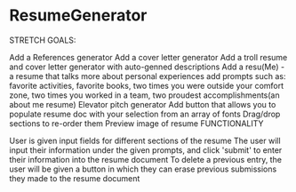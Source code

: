 # ResumeGenerator
STRETCH GOALS:

Add a References generator
Add a cover letter generator
Add a troll resume and cover letter generator with auto-genned descriptions
Add a resu(Me) - a resume that talks more about personal experiences
add prompts such as: favorite activities, favorite books, two times you were outside your comfort zone, two times you worked in a team, two proudest accomplishments(an about me resume)
Elevator pitch generator
Add button that allows you to populate resume doc with your selection from an array of fonts
Drag/drop sections to re-order them
Preview image of resume
FUNCTIONALITY

User is given input fields for different sections of the resume
The user will input their information under the given prompts, and click 'submit' to enter their information into the resume document
To delete a previous entry, the user will be given a button in which they can erase previous submissions they made to the resume document
